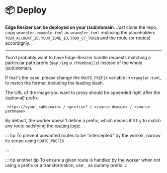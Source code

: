 # :package: Deploy

**Edge Resizer can be deployed on your (sub)domain**. Just clone the repo, copy `wrangler.example.toml` as `wrangler.toml` replacing the placeholders 
`YOUR_ACCOUNT_ID`, `YOUR_ZONE_ID`, `TOUR_CF_TOKEN` and the route (or routes) accordignly.

----

You'd probably want to have Edge-Resizer handle requests matching a particular path prefix (say `/img` o `/thumbnails`) instead of the whole (sub)domain. 

If that's the case, please change the `ROUTE_PREFIX` variable in `wrangler.toml`, to match the former, including the leading slash.

The URL of the image you want to proxy should be appended right after the (optional) prefix 

``` 
 https://<your_subdomain> / <prefix>? / <source domain> / <source pathname>
``` 

 By default, the worker doesn't define a prefix, which means it'll try to match any route satisfying the [routing logic](routing.html).

 ::: tip
 To prevent unwanted routes to be "intercepted" by the worker, narrow its scope using `ROUTE_PREFIX` 

 :::

 ::: tip another tip
 To ensure a given route is handled by the worker when not using a prefix or a transformation, use `_` as dummy prefix
 :::